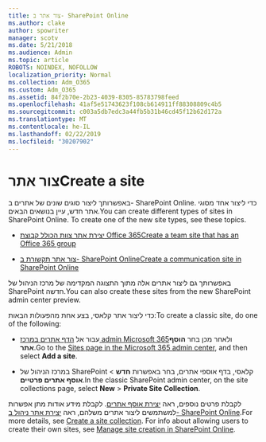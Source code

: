 ```yaml
---
title: צור אתר ב- SharePoint Online
ms.author: clake
author: spowriter
manager: scotv
ms.date: 5/21/2018
ms.audience: Admin
ms.topic: article
ROBOTS: NOINDEX, NOFOLLOW
localization_priority: Normal
ms.collection: Adm_O365
ms.custom: Adm_O365
ms.assetid: 84f2b70e-2b23-4039-8305-85783798feed
ms.openlocfilehash: 41af5e51743623f108cb614911ff88308809c4b5
ms.sourcegitcommit: c003a5db7edc3a44fb5b31b46cd45f12b62d172a
ms.translationtype: MT
ms.contentlocale: he-IL
ms.lasthandoff: 02/22/2019
ms.locfileid: "30207902"
---
```

# <a name="create-a-site"></a><span data-ttu-id="2c4b9-102">צור אתר</span><span class="sxs-lookup"><span data-stu-id="2c4b9-102">Create a site</span></span>

<span data-ttu-id="2c4b9-p101">באפשרותך ליצור סוגים שונים של אתרים ב- SharePoint Online. כדי ליצור אחד מסוגי אתר חדש, עיין בנושאים הבאים.</span><span class="sxs-lookup"><span data-stu-id="2c4b9-p101">You can create different types of sites in SharePoint Online. To create one of the new site types, see these topics.</span></span>
  
- [<span data-ttu-id="2c4b9-105">יצירת אתר צוות הכולל קבוצת Office 365</span><span class="sxs-lookup"><span data-stu-id="2c4b9-105">Create a team site that has an Office 365 group</span></span>](https://go.microsoft.com/fwlink/?linkid=866292)
    
- [<span data-ttu-id="2c4b9-106">צור אתר תקשורת ב- SharePoint Online</span><span class="sxs-lookup"><span data-stu-id="2c4b9-106">Create a communication site in SharePoint Online</span></span>](https://go.microsoft.com/fwlink/?linkid=866294)
    
<span data-ttu-id="2c4b9-107">באפשרותך גם ליצור אתרים אלה מתוך התצוגה המקדימה של מרכז הניהול של SharePoint חדשה.</span><span class="sxs-lookup"><span data-stu-id="2c4b9-107">You can also create these sites from the new SharePoint admin center preview.</span></span>
  
<span data-ttu-id="2c4b9-108">כדי ליצור אתר קלאסי, בצע אחת מהפעולות הבאות:</span><span class="sxs-lookup"><span data-stu-id="2c4b9-108">To create a classic site, do one of the following:</span></span>
  
- <span data-ttu-id="2c4b9-109">עבור אל [הדף אתרים במרכז admin Microsoft 365](https://portal.office.com/adminportal/home#/SitesList)ולאחר מכן בחר **הוסף אתר**.</span><span class="sxs-lookup"><span data-stu-id="2c4b9-109">Go to the [Sites page in the Microsoft 365 admin center](https://portal.office.com/adminportal/home#/SitesList), and then select **Add a site**.</span></span>
    
- <span data-ttu-id="2c4b9-110">במרכז הניהול של SharePoint קלאסי, בדף אוספי אתרים, בחר באפשרות **חדש** \> **אוסף אתרים פרטיים**.</span><span class="sxs-lookup"><span data-stu-id="2c4b9-110">In the classic SharePoint admin center, on the site collections page, select **New** \> **Private Site Collection**.</span></span>
    
<span data-ttu-id="2c4b9-p102">לקבלת פרטים נוספים, ראה [יצירת אוסף אתרים](https://go.microsoft.com/fwlink/?linkid=866295). לקבלת מידע אודות מתן אפשרות למשתמשים ליצור אתרים משלהם, ראה [יצירת אתר ניהול ב- SharePoint Online](https://go.microsoft.com/fwlink/?linkid=866296).</span><span class="sxs-lookup"><span data-stu-id="2c4b9-p102">For more details, see [Create a site collection](https://go.microsoft.com/fwlink/?linkid=866295). For info about allowing users to create their own sites, see [Manage site creation in SharePoint Online](https://go.microsoft.com/fwlink/?linkid=866296).</span></span>
  

